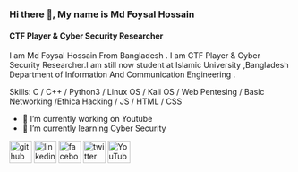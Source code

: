 ### Hi there 👋, My name is Md Foysal Hossain
#### CTF Player & Cyber Security Researcher
I am Md Foysal Hossain From Bangladesh . I am CTF Player & Cyber Security Researcher.I am still now student at Islamic University ,Bangladesh Department of Information And Communication Engineering .

Skills: C / C++ / Python3 / Linux OS / Kali OS / Web Pentesing / Basic Networking /Ethica Hacking / JS / HTML / CSS

- 🔭 I’m currently working on Youtube 
- 🌱 I’m currently learning Cyber Security  


[<img src='https://cdn.jsdelivr.net/npm/simple-icons@3.0.1/icons/github.svg' alt='github' height='40'>](https://github.com/foysalhossain12)  [<img src='https://cdn.jsdelivr.net/npm/simple-icons@3.0.1/icons/linkedin.svg' alt='linkedin' height='40'>](https://www.linkedin.com/in/foysal-hossain-b0b0b2193/)  [<img src='https://cdn.jsdelivr.net/npm/simple-icons@3.0.1/icons/facebook.svg' alt='facebook' height='40'>](https://www.facebook.com/foysalahammad.farabi)  [<img src='https://cdn.jsdelivr.net/npm/simple-icons@3.0.1/icons/twitter.svg' alt='twitter' height='40'>](https://twitter.com/cyberteach3601)  [<img src='https://cdn.jsdelivr.net/npm/simple-icons@3.0.1/icons/youtube.svg' alt='YouTube' height='40'>](https://www.youtube.com/channel/CyberTeach360)  

